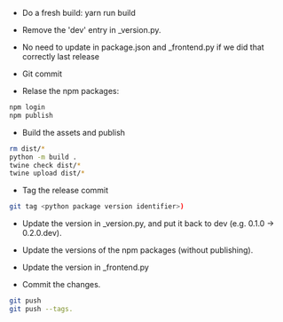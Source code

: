* Do a fresh build: yarn run build

* Remove the 'dev' entry in _version.py.

* No need to update in package.json and _frontend.py if we did that correctly last release

* Git commit

* Relase the npm packages:

```bash
npm login
npm publish
```

* Build the assets and publish

```bash
rm dist/*
python -m build .
twine check dist/*
twine upload dist/*
```

* Tag the release commit

```bash
git tag <python package version identifier>)
```

* Update the version in _version.py, and put it back to dev (e.g. 0.1.0 -> 0.2.0.dev). 

* Update the versions of the npm packages (without publishing).

* Update the version in _frontend.py

* Commit the changes.

```bash
git push
git push --tags.
```